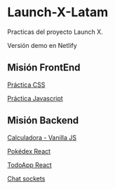 # Launch-X-Latam
Practicas del proyecto Launch X.

Versión demo en Netlify

## Misión FrontEnd 
[Práctica CSS](https://dapper-jelly-564587.netlify.app/misionfrontend/3-css/main)

[Práctica Javascript](https://dapper-jelly-564587.netlify.app/misionfrontend/4-javascript/main)

## Misión Backend
[Calculadora - Vanilla JS](https://dapper-jelly-564587.netlify.app/misionbackend/calculadora/)

[Pokédex React](https://dapper-jelly-564587.netlify.app/misionbackend/pokedex/dist/index.html)

[TodoApp React](https://dapper-jelly-564587.netlify.app/misionbackend/todoapp/public/index.html)

[Chat sockets](https://dapper-jelly-564587.netlify.app/misionbackend/chat-sockets/index.html)

